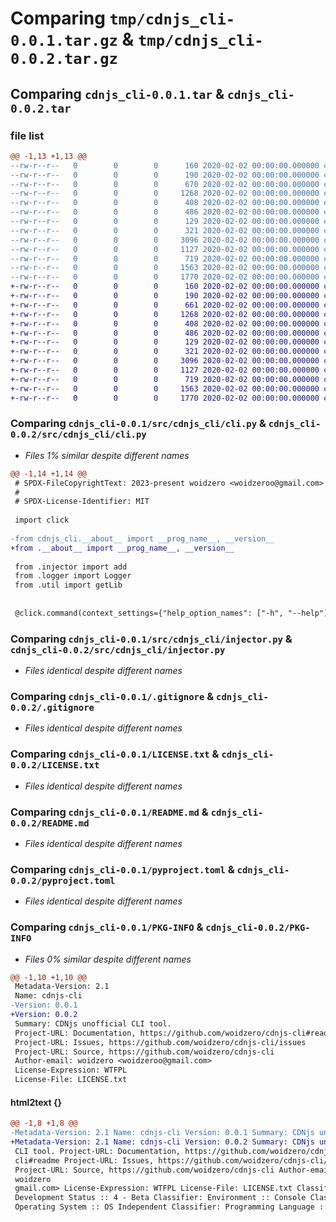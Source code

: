 # Comparing `tmp/cdnjs_cli-0.0.1.tar.gz` & `tmp/cdnjs_cli-0.0.2.tar.gz`

## Comparing `cdnjs_cli-0.0.1.tar` & `cdnjs_cli-0.0.2.tar`

### file list

```diff
@@ -1,13 +1,13 @@
--rw-r--r--   0        0        0      160 2020-02-02 00:00:00.000000 cdnjs_cli-0.0.1/src/cdnjs_cli/__about__.py
--rw-r--r--   0        0        0      190 2020-02-02 00:00:00.000000 cdnjs_cli-0.0.1/src/cdnjs_cli/__main__.py
--rw-r--r--   0        0        0      670 2020-02-02 00:00:00.000000 cdnjs_cli-0.0.1/src/cdnjs_cli/cli.py
--rw-r--r--   0        0        0     1268 2020-02-02 00:00:00.000000 cdnjs_cli-0.0.1/src/cdnjs_cli/injector.py
--rw-r--r--   0        0        0      408 2020-02-02 00:00:00.000000 cdnjs_cli-0.0.1/src/cdnjs_cli/logger.py
--rw-r--r--   0        0        0      486 2020-02-02 00:00:00.000000 cdnjs_cli-0.0.1/src/cdnjs_cli/util.py
--rw-r--r--   0        0        0      129 2020-02-02 00:00:00.000000 cdnjs_cli-0.0.1/tests/__init__.py
--rw-r--r--   0        0        0      321 2020-02-02 00:00:00.000000 cdnjs_cli-0.0.1/tests/test.html
--rw-r--r--   0        0        0     3096 2020-02-02 00:00:00.000000 cdnjs_cli-0.0.1/.gitignore
--rw-r--r--   0        0        0     1127 2020-02-02 00:00:00.000000 cdnjs_cli-0.0.1/LICENSE.txt
--rw-r--r--   0        0        0      719 2020-02-02 00:00:00.000000 cdnjs_cli-0.0.1/README.md
--rw-r--r--   0        0        0     1563 2020-02-02 00:00:00.000000 cdnjs_cli-0.0.1/pyproject.toml
--rw-r--r--   0        0        0     1770 2020-02-02 00:00:00.000000 cdnjs_cli-0.0.1/PKG-INFO
+-rw-r--r--   0        0        0      160 2020-02-02 00:00:00.000000 cdnjs_cli-0.0.2/src/cdnjs_cli/__about__.py
+-rw-r--r--   0        0        0      190 2020-02-02 00:00:00.000000 cdnjs_cli-0.0.2/src/cdnjs_cli/__main__.py
+-rw-r--r--   0        0        0      661 2020-02-02 00:00:00.000000 cdnjs_cli-0.0.2/src/cdnjs_cli/cli.py
+-rw-r--r--   0        0        0     1268 2020-02-02 00:00:00.000000 cdnjs_cli-0.0.2/src/cdnjs_cli/injector.py
+-rw-r--r--   0        0        0      408 2020-02-02 00:00:00.000000 cdnjs_cli-0.0.2/src/cdnjs_cli/logger.py
+-rw-r--r--   0        0        0      486 2020-02-02 00:00:00.000000 cdnjs_cli-0.0.2/src/cdnjs_cli/util.py
+-rw-r--r--   0        0        0      129 2020-02-02 00:00:00.000000 cdnjs_cli-0.0.2/tests/__init__.py
+-rw-r--r--   0        0        0      321 2020-02-02 00:00:00.000000 cdnjs_cli-0.0.2/tests/test.html
+-rw-r--r--   0        0        0     3096 2020-02-02 00:00:00.000000 cdnjs_cli-0.0.2/.gitignore
+-rw-r--r--   0        0        0     1127 2020-02-02 00:00:00.000000 cdnjs_cli-0.0.2/LICENSE.txt
+-rw-r--r--   0        0        0      719 2020-02-02 00:00:00.000000 cdnjs_cli-0.0.2/README.md
+-rw-r--r--   0        0        0     1563 2020-02-02 00:00:00.000000 cdnjs_cli-0.0.2/pyproject.toml
+-rw-r--r--   0        0        0     1770 2020-02-02 00:00:00.000000 cdnjs_cli-0.0.2/PKG-INFO
```

### Comparing `cdnjs_cli-0.0.1/src/cdnjs_cli/cli.py` & `cdnjs_cli-0.0.2/src/cdnjs_cli/cli.py`

 * *Files 1% similar despite different names*

```diff
@@ -1,14 +1,14 @@
 # SPDX-FileCopyrightText: 2023-present woidzero <woidzeroo@gmail.com>
 #
 # SPDX-License-Identifier: MIT
 
 import click
 
-from cdnjs_cli.__about__ import __prog_name__, __version__
+from .__about__ import __prog_name__, __version__
 
 from .injector import add
 from .logger import Logger
 from .util import getLib
 
 
 @click.command(context_settings={"help_option_names": ["-h", "--help"]})
```

### Comparing `cdnjs_cli-0.0.1/src/cdnjs_cli/injector.py` & `cdnjs_cli-0.0.2/src/cdnjs_cli/injector.py`

 * *Files identical despite different names*

### Comparing `cdnjs_cli-0.0.1/.gitignore` & `cdnjs_cli-0.0.2/.gitignore`

 * *Files identical despite different names*

### Comparing `cdnjs_cli-0.0.1/LICENSE.txt` & `cdnjs_cli-0.0.2/LICENSE.txt`

 * *Files identical despite different names*

### Comparing `cdnjs_cli-0.0.1/README.md` & `cdnjs_cli-0.0.2/README.md`

 * *Files identical despite different names*

### Comparing `cdnjs_cli-0.0.1/pyproject.toml` & `cdnjs_cli-0.0.2/pyproject.toml`

 * *Files identical despite different names*

### Comparing `cdnjs_cli-0.0.1/PKG-INFO` & `cdnjs_cli-0.0.2/PKG-INFO`

 * *Files 0% similar despite different names*

```diff
@@ -1,10 +1,10 @@
 Metadata-Version: 2.1
 Name: cdnjs-cli
-Version: 0.0.1
+Version: 0.0.2
 Summary: CDNjs unofficial CLI tool.
 Project-URL: Documentation, https://github.com/woidzero/cdnjs-cli#readme
 Project-URL: Issues, https://github.com/woidzero/cdnjs-cli/issues
 Project-URL: Source, https://github.com/woidzero/cdnjs-cli
 Author-email: woidzero <woidzeroo@gmail.com>
 License-Expression: WTFPL
 License-File: LICENSE.txt
```

#### html2text {}

```diff
@@ -1,8 +1,8 @@
-Metadata-Version: 2.1 Name: cdnjs-cli Version: 0.0.1 Summary: CDNjs unofficial
+Metadata-Version: 2.1 Name: cdnjs-cli Version: 0.0.2 Summary: CDNjs unofficial
 CLI tool. Project-URL: Documentation, https://github.com/woidzero/cdnjs-
 cli#readme Project-URL: Issues, https://github.com/woidzero/cdnjs-cli/issues
 Project-URL: Source, https://github.com/woidzero/cdnjs-cli Author-email:
 woidzero
 gmail.com> License-Expression: WTFPL License-File: LICENSE.txt Classifier:
 Development Status :: 4 - Beta Classifier: Environment :: Console Classifier:
 Operating System :: OS Independent Classifier: Programming Language :: Python
```

